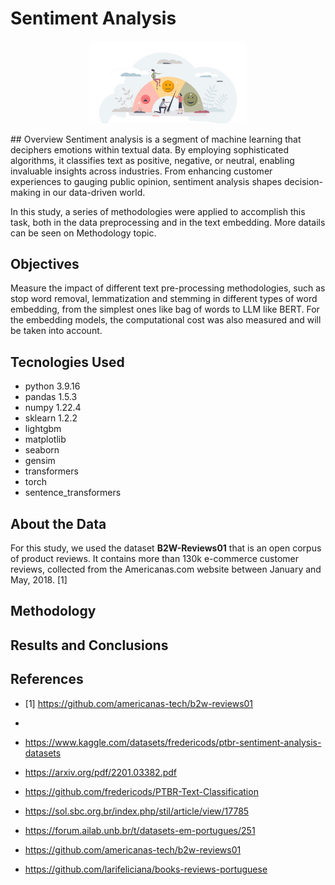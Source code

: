 # Sentiment Analysis
<p align="center">
<img src="images\sent_analysis_cover.png" class="center" width="50%"/>
</p>
## Overview
Sentiment analysis is a segment of machine learning that deciphers emotions within textual data. By employing sophisticated algorithms, it classifies text as positive, negative, or neutral, enabling invaluable insights across industries. From enhancing customer experiences to gauging public opinion, sentiment analysis shapes decision-making in our data-driven world.

In this study, a series of methodologies were applied to accomplish this task, both in the data preprocessing and in the text embedding. More datails can be seen on Methodology topic.

## Objectives
Measure the impact of different text pre-processing methodologies, such as stop word removal, lemmatization and stemming in different types of word embedding, from the simplest ones like bag of words to LLM like BERT. For the embedding models, the computational cost was also measured and will be taken into account.

## Tecnologies Used
* python 3.9.16
* pandas 1.5.3
* numpy 1.22.4
* sklearn 1.2.2
* lightgbm
* matplotlib
* seaborn
* gensim
* transformers
* torch
* sentence_transformers

## About the Data
For this study, we used the dataset **B2W-Reviews01** that is an open corpus of product reviews. It contains more than 130k e-commerce customer reviews, collected from the Americanas.com website between January and May, 2018. [1]

## Methodology

## Results and Conclusions

## References
* [1] https://github.com/americanas-tech/b2w-reviews01
* 
* https://www.kaggle.com/datasets/fredericods/ptbr-sentiment-analysis-datasets
* https://arxiv.org/pdf/2201.03382.pdf
* https://github.com/fredericods/PTBR-Text-Classification

  
* https://sol.sbc.org.br/index.php/stil/article/view/17785
* https://forum.ailab.unb.br/t/datasets-em-portugues/251
* https://github.com/americanas-tech/b2w-reviews01
* https://github.com/larifeliciana/books-reviews-portuguese
